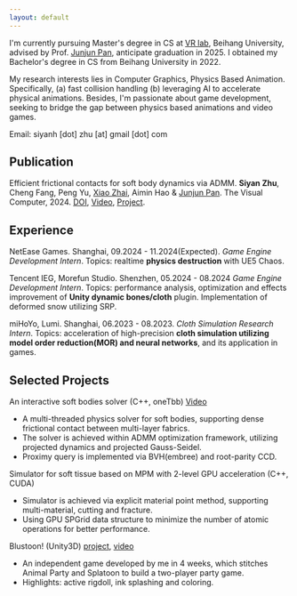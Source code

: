 ```yaml
---
layout: default
---
```


I'm currently pursuing Master's degree in CS at [VR lab](https://vrlab.buaa.edu.cn/), Beihang University, advised by Prof. [Junjun Pan](https://shi.buaa.edu.cn/junjun_pan), anticipate graduation in 2025. I obtained my Bachelor's degree in CS from Beihang University in 2022.

My research interests lies in Computer Graphics, Physics Based Animation. Specifically, (a) fast collision handling (b) leveraging AI to accelerate physical animations. 
Besides, I'm passionate about game development, seeking to bridge the gap between physics based animations and video games.

Email: siyanh [dot] zhu [at] gmail [dot] com

## Publication


Efficient frictional contacts for soft body dynamics via ADMM. **Siyan Zhu**, Cheng Fang, Peng Yu, [Xiao Zhai](https://zhai-xiao.github.io/), Aimin Hao & [Junjun Pan](https://shi.buaa.edu.cn/junjun_pan). The Visual Computer, 2024. 
[DOI](https://doi.org/10.1007/s00371-024-03438-8), [Video](https://www.youtube.com/watch?v=rUBcgffdxtQ), [Project](https://github.com/OkifuZ/admm-elasticity-contact-solver).


## Experience

NetEase Games. Shanghai, 09.2024 - 11.2024(Expected). 
  *Game Engine Development Intern*. 
  Topics: realtime **physics destruction** with UE5 Chaos. 

Tencent IEG, Morefun Studio. Shenzhen, 05.2024 - 08.2024
  *Game Engine Development Intern*.
  Topics: performance analysis, optimization and effects improvement of **Unity dynamic bones/cloth** plugin. Implementation of deformed snow utilizing SRP.

miHoYo, Lumi. Shanghai, 06.2023 - 08.2023. 
  *Cloth Simulation Research Intern*.
  Topics: acceleration of high-precision **cloth simulation utilizing model order reduction(MOR) and neural networks**, and its application in games.

## Selected Projects

An interactive soft bodies solver (C++, oneTbb) [Video](https://www.youtube.com/watch?v=rUBcgffdxtQ)
  - A multi-threaded physics solver for soft bodies, supporting dense frictional contact between multi-layer fabrics.
  - The solver is achieved within ADMM optimization framework, utilizing projected dynamics and projected Gauss-Seidel.
  - Proximy query is implemented via BVH(embree) and root-parity CCD.
  

Simulator for soft tissue based on MPM with 2-level GPU acceleration (C++, CUDA)
  - Simulator is achieved via explicit material point method, supporting multi-material, cutting and fracture.
  - Using GPU SPGrid data structure to minimize the number of atomic operations for better performance.
  
Blustoon! (Unity3D) [project](github.com/OkifuZ/blustoon), [video](www.youtube.com/watch?v=5yirauGsRxo)
  - An independent game developed by me in 4 weeks, which stitches Animal Party and Splatoon to build a two-player party game.
  - Highlights: active rigdoll, ink splashing and coloring.